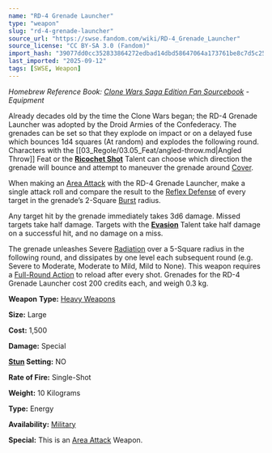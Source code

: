 ```yaml
---
name: "RD-4 Grenade Launcher"
type: "weapon"
slug: "rd-4-grenade-launcher"
source_url: "https://swse.fandom.com/wiki/RD-4_Grenade_Launcher"
source_license: "CC BY-SA 3.0 (Fandom)"
import_hash: "39077dd0cc352833864272edbad14dbd58647064a173761be8c7d5c25d18e9b8"
last_imported: "2025-09-12"
tags: [SWSE, Weapon]
---
```

*Homebrew Reference Book: [Clone Wars Saga Edition Fan Sourcebook](https://swse.fandom.com/wiki/Clone_Wars_Saga_Edition_Fan_Sourcebook) - Equipment*

Already decades old by the time the Clone Wars began; the RD-4 Grenade Launcher was adopted by the Droid Armies of the Confederacy. The grenades can be set so that they explode on impact or on a delayed fuse which bounces 1d4 squares (At random) and explodes the following round. Characters with the [[03_Regole/03.05_Feat/angled-throw.md|Angled Throw]] Feat or the [**Ricochet Shot**](https://swse.fandom.com/wiki/Ricochet_Shot) Talent can choose which direction the grenade will bounce and attempt to maneuver the grenade around [Cover](https://swse.fandom.com/wiki/Cover).

When making an [Area Attack](https://swse.fandom.com/wiki/Area_Attack) with the RD-4 Grenade Launcher, make a single attack roll and compare the result to the [Reflex Defense](https://swse.fandom.com/wiki/Reflex_Defense) of every target in the grenade’s 2-Square [Burst](https://swse.fandom.com/wiki/Burst) radius.

Any target hit by the grenade immediately takes 3d6 damage. Missed targets take half damage. Targets with the [**Evasion**](https://swse.fandom.com/wiki/Evasion) Talent take half damage on a successful hit, and no damage on a miss.

The grenade unleashes Severe [Radiation](https://swse.fandom.com/wiki/Radiation) over a 5-Square radius in the following round, and dissipates by one level each subsequent round (e.g. Severe to Moderate, Moderate to Mild, Mild to None). This weapon requires a [Full-Round Action](https://swse.fandom.com/wiki/Full-Round_Action) to reload after every shot. Grenades for the RD-4 Grenade Launcher cost 200 credits each, and weigh 0.3 kg.

**Weapon** **Type:** [Heavy Weapons](https://swse.fandom.com/wiki/Heavy_Weapons)

**Size:** Large

**Cost:** 1,500

**Damage:** Special

**[Stun](https://swse.fandom.com/wiki/Stun) Setting:** NO

**Rate of Fire:** Single-Shot

**Weight:** 10 Kilograms

**Type:** Energy

**Availability:** [Military](https://swse.fandom.com/wiki/Military)

**Special:** This is an [Area Attack](https://swse.fandom.com/wiki/Area_Attack) Weapon.